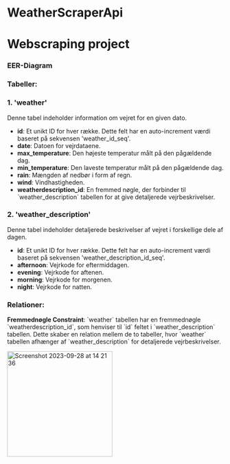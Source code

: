 # WeatherScraperApi
<h1>Webscraping project</h1>

<h3>EER-Diagram</h3>
<h3>Tabeller:</h3>

<h3>1. 'weather'</h3>
<p>Denne tabel indeholder information om vejret for en given dato.</p>
<ul>
    <li><strong>id</strong>: Et unikt ID for hver række. Dette felt har en auto-increment værdi baseret på sekvensen 'weather_id_seq'.</li>
    <li><strong>date</strong>: Datoen for vejrdataene.</li>
    <li><strong>max_temperature</strong>: Den højeste temperatur målt på den pågældende dag.</li>
    <li><strong>min_temperature</strong>: Den laveste temperatur målt på den pågældende dag.</li>
    <li><strong>rain</strong>: Mængden af nedbør i form af regn.</li>
    <li><strong>wind</strong>: Vindhastigheden.</li>
    <li><strong>weatherdescription_id</strong>: En fremmed nøgle, der forbinder til `weather_description` tabellen for at give detaljerede vejrbeskrivelser.</li>
</ul>

<h3>2. 'weather_description'</h3>
<p>Denne tabel indeholder detaljerede beskrivelser af vejret i forskellige dele af dagen.</p>
<ul>
    <li><strong>id</strong>: Et unikt ID for hver række. Dette felt har en auto-increment værdi baseret på sekvensen 'weather_description_id_seq'.</li>
    <li><strong>afternoon</strong>: Vejrkode for eftermiddagen.</li>
    <li><strong>evening</strong>: Vejrkode for aftenen.</li>
    <li><strong>morning</strong>: Vejrkode for morgenen.</li>
    <li><strong>night</strong>: Vejrkode for natten.</li>
</ul>

<h3>Relationer:</h3>
<p><strong>Fremmednøgle Constraint</strong>: `weather` tabellen har en fremmednøgle `weatherdescription_id`, som henviser til `id` feltet i `weather_description` tabellen. Dette skaber en relation mellem de to tabeller, hvor `weather` tabellen afhænger af `weather_description` for detaljerede vejrbeskrivelser.</p>

<img width="245" alt="Screenshot 2023-09-28 at 14 21 36" src="https://github.com/TobiasTheDanish/WeatherScraperApi/assets/113049401/13653dae-91be-4523-bebf-a19c39a35534">
